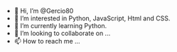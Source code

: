 - 👋 Hi, I’m @Gercio80
- 👀 I’m interested in Python, JavaScript, Html and CSS.
- 🌱 I’m currently learning Python.
- 💞️ I’m looking to collaborate on ...
- 📫 How to reach me ...

<!---
Gercio80/Gercio80 is a ✨ special ✨ repository because its `README.md` (this file) appears on your GitHub profile.
You can click the Preview link to take a look at your changes.
--->
